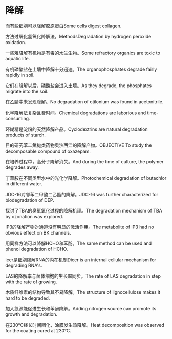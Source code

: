 # 降解

<p><span class="chinese">而有些细胞可以降解胶原蛋白</span><span class="english">Some cells digest collagen.</span></p>

<p><span class="chinese">方法过氧化氢氧化降解法。</span><span class="english">MethodsDegradation by hydrogen peroxide oxidation.</span></p>

<p><span class="chinese">一些难降解有机物是有毒的水生生物。</span><span class="english">Some refractory organics are toxic to aquatic life.</span></p>

<p><span class="chinese">有机磷酸盐在土壤中降解十分迅速。</span><span class="english">The organophosphates degrade fairly rapidly in soil.</span></p>

<p><span class="chinese">它们在降解以后，磷酸盐会进入土壤。</span><span class="english">As they degrade, the phosphates migrate into the soil.</span></p>

<p><span class="chinese">在乙腈中未发现降解。</span><span class="english">No degradation of otilonium was found in acetonitrile.</span></p>

<p><span class="chinese">化学降解法复杂且费时间。</span><span class="english">Chemical degradations are laborious and time-consuming.</span></p>

<p><span class="chinese">环糊精是淀粉的天然降解产品。</span><span class="english">Cyclodextrins are natural degradation products of starch.</span></p>

<p><span class="chinese">目的研究苯二氮牻类药物奥沙西泮的降解产物。</span><span class="english">OBJECTIVE To study the decomposable compound of oxazepam.</span></p>

<p><span class="chinese">在培养过程中，高分子降解消失。</span><span class="english">And during the time of culture, the polymer degrades away.</span></p>

<p><span class="chinese">丁草胺在不同类型水中的光化学降解。</span><span class="english">Photochemical degradation of butachlor in different water.</span></p>

<p><span class="chinese">JDC-16对邻苯二甲酸二乙酯的降解。</span><span class="english">JDC-16 was further characterized for biodegradation of DEP.</span></p>

<p><span class="chinese">探讨了TBA的臭氧氧化过程的降解机理。</span><span class="english">The degradation mechanism of TBA by ozonation was explored.</span></p>

<p><span class="chinese">IP3的降解产物对通道没有明显的激活作用。</span><span class="english">The metabolite of IP3 had no obvious effect on BK channels.</span></p>

<p><span class="chinese">用同样方法可以降解HCHO和苯酚。</span><span class="english">The same method can be used and phenol degradation of HCHO.</span></p>

<p><span class="chinese">icer是细胞降解RNA的内在机制</span><span class="english">Dicer is an internal cellular mechanism for degrading RNA's.</span></p>

<p><span class="chinese">LAS的降解率与菌体细胞的生长率同步。</span><span class="english">The rate of LAS degradation in step with the rate of growing.</span></p>

<p><span class="chinese">木质纤维素的结构导致其不易降解。</span><span class="english">The structure of lignocellulose makes it hard to be degraded.</span></p>

<p><span class="chinese">加入氮源能促进生长和苯酚降解。</span><span class="english">Adding nitrogen source can promote its growth and degradation.</span></p>

<p><span class="chinese">在230℃经长时间团化，涂膜发生热降解。</span><span class="english">Heat decomposition was observed for the coating cured at 230℃.</span></p>

